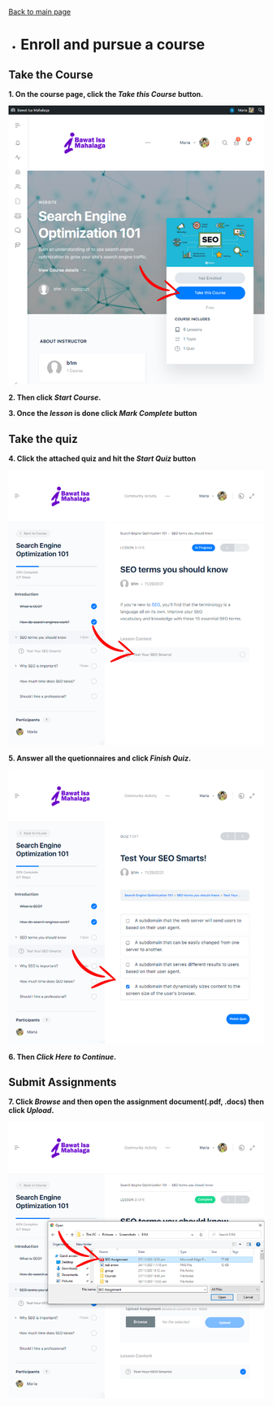 [Back to main page](https://github.com/samremonte/b1m/blob/main/documentation.md)

- # Enroll and pursue a course

<h2>Take the Course</h2>

**1. On the course page, click the _Take this Course_ button.**

![Image18.2](/img/18.2.PNG)

**2. Then click _Start Course_.**

**3. Once the _lesson_ is done click _Mark Complete_ button**

<h2>Take the quiz</h2>

**4. Click the attached quiz and hit the _Start Quiz_ button**

![Image18.5](/img/18.5.PNG)

**5. Answer all the quetionnaires and click _Finish Quiz_.**

![Image18.7](/img/18.7.PNG)

**6. Then _Click Here to Continue_.**

<h2>Submit Assignments</h2>

**7. Click _Browse_ and then open the assignment document(.pdf, .docs) then click _Upload_.**

![Image18.9](/img/18.10.PNG)
